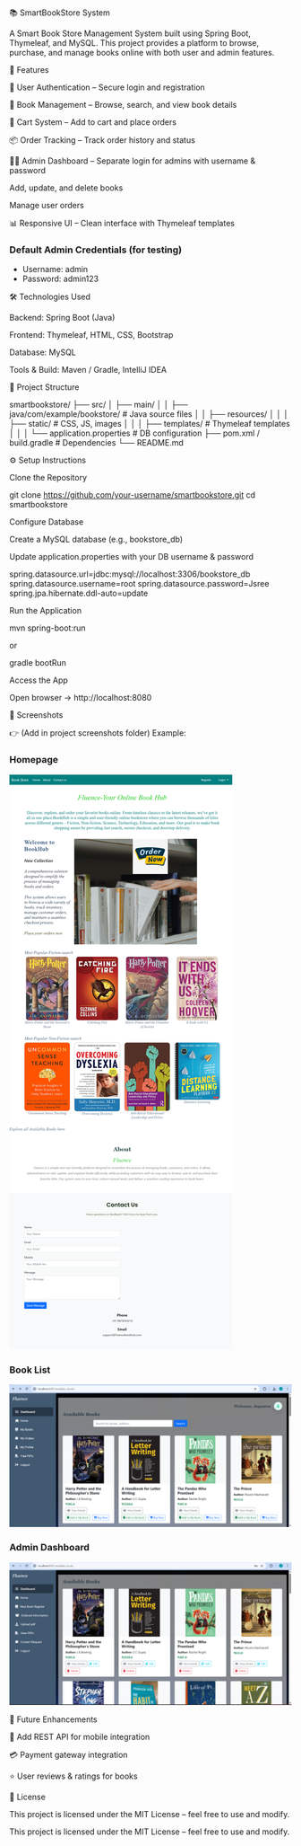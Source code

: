 📚 SmartBookStore System

A Smart Book Store Management System built using Spring Boot, Thymeleaf, and MySQL.
This project provides a platform to browse, purchase, and manage books online with both user and admin features.


🚀 Features

👤 User Authentication – Secure login and registration

📖 Book Management – Browse, search, and view book details  

🛒 Cart System – Add to cart and place orders

📦 Order Tracking – Track order history and status

👨‍💼 Admin Dashboard – Separate login for admins with username & password

Add, update, and delete books

Manage user orders

📊 Responsive UI – Clean interface with Thymeleaf templates


### Default Admin Credentials (for testing)
- Username: admin  
- Password: admin123  


🛠️ Technologies Used

Backend: Spring Boot (Java)

Frontend: Thymeleaf, HTML, CSS, Bootstrap

Database: MySQL

Tools & Build: Maven / Gradle, IntelliJ IDEA


📂 Project Structure

smartbookstore/
 ├── src/
 │   ├── main/
 │   │   ├── java/com/example/bookstore/   # Java source files
 │   │   ├── resources/
 │   │   │   ├── static/                   # CSS, JS, images
 │   │   │   ├── templates/                # Thymeleaf templates
 │   │   │   └── application.properties    # DB configuration
 ├── pom.xml / build.gradle                # Dependencies
 └── README.md

⚙️ Setup Instructions

Clone the Repository

git clone https://github.com/your-username/smartbookstore.git
cd smartbookstore


Configure Database

Create a MySQL database (e.g., bookstore_db)

Update application.properties with your DB username & password

spring.datasource.url=jdbc:mysql://localhost:3306/bookstore_db
spring.datasource.username=root
spring.datasource.password=Jsree
spring.jpa.hibernate.ddl-auto=update


Run the Application

mvn spring-boot:run


or

gradle bootRun


Access the App

Open browser → http://localhost:8080

📸 Screenshots

👉 (Add in project screenshots folder)
Example:

### Homepage  
![Homepage](Screenshots/homepage.png)

### Book List  
![Book List](Screenshots/SBS_User_udashboard_1.png)

### Admin Dashboard  
![Admin Dashboard](Screenshots/SBS_admin_dashboard_1.png)

📌 Future Enhancements

📱 Add REST API for mobile integration

💳 Payment gateway integration

⭐ User reviews & ratings for books

📜 License

This project is licensed under the MIT License – feel free to use and modify.

This project is licensed under the MIT License – feel free to use and modify.
